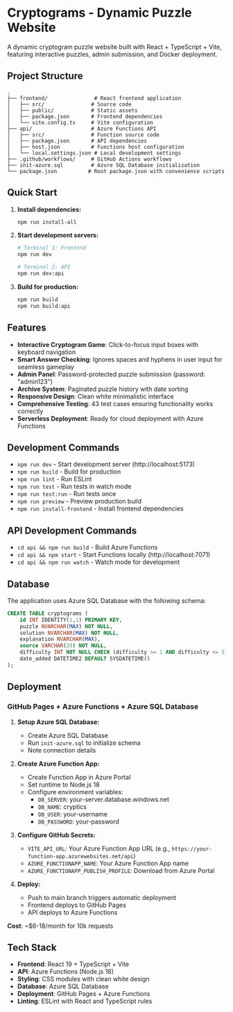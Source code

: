 # Cryptograms - Dynamic Puzzle Website

A dynamic cryptogram puzzle website built with React + TypeScript + Vite, featuring interactive puzzles, admin submission, and Docker deployment.

## Project Structure

```
.
├── frontend/               # React frontend application
│   ├── src/               # Source code
│   ├── public/            # Static assets
│   ├── package.json       # Frontend dependencies
│   └── vite.config.ts     # Vite configuration
├── api/                   # Azure Functions API
│   ├── src/               # Function source code
│   ├── package.json       # API dependencies
│   ├── host.json          # Functions host configuration
│   └── local.settings.json # Local development settings
├── .github/workflows/     # GitHub Actions workflows
├── init-azure.sql         # Azure SQL Database initialization
└── package.json          # Root package.json with convenience scripts
```

## Quick Start

1. **Install dependencies:**
   ```bash
   npm run install-all
   ```

2. **Start development servers:**
   ```bash
   # Terminal 1: Frontend
   npm run dev
   
   # Terminal 2: API
   npm run dev:api
   ```

3. **Build for production:**
   ```bash
   npm run build
   npm run build:api
   ```

## Features

- **Interactive Cryptogram Game**: Click-to-focus input boxes with keyboard navigation
- **Smart Answer Checking**: Ignores spaces and hyphens in user input for seamless gameplay
- **Admin Panel**: Password-protected puzzle submission (password: "admin123")
- **Archive System**: Paginated puzzle history with date sorting
- **Responsive Design**: Clean white minimalistic interface
- **Comprehensive Testing**: 43 test cases ensuring functionality works correctly
- **Serverless Deployment**: Ready for cloud deployment with Azure Functions

## Development Commands

- `npm run dev` - Start development server (http://localhost:5173)
- `npm run build` - Build for production
- `npm run lint` - Run ESLint
- `npm run test` - Run tests in watch mode
- `npm run test:run` - Run tests once
- `npm run preview` - Preview production build
- `npm run install-frontend` - Install frontend dependencies

## API Development Commands

- `cd api && npm run build` - Build Azure Functions
- `cd api && npm start` - Start Functions locally (http://localhost:7071)
- `cd api && npm run watch` - Watch mode for development

## Database

The application uses Azure SQL Database with the following schema:

```sql
CREATE TABLE cryptograms (
    id INT IDENTITY(1,1) PRIMARY KEY,
    puzzle NVARCHAR(MAX) NOT NULL,
    solution NVARCHAR(MAX) NOT NULL,
    explanation NVARCHAR(MAX),
    source VARCHAR(20) NOT NULL,
    difficulty INT NOT NULL CHECK (difficulty >= 1 AND difficulty <= 5),
    date_added DATETIME2 DEFAULT SYSDATETIME()
);
```

## Deployment

### GitHub Pages + Azure Functions + Azure SQL Database

1. **Setup Azure SQL Database:**
   - Create Azure SQL Database
   - Run `init-azure.sql` to initialize schema
   - Note connection details

2. **Create Azure Function App:**
   - Create Function App in Azure Portal
   - Set runtime to Node.js 18
   - Configure environment variables:
     - `DB_SERVER`: your-server.database.windows.net
     - `DB_NAME`: cryptics
     - `DB_USER`: your-username
     - `DB_PASSWORD`: your-password

3. **Configure GitHub Secrets:**
   - `VITE_API_URL`: Your Azure Function App URL (e.g., `https://your-function-app.azurewebsites.net/api`)
   - `AZURE_FUNCTIONAPP_NAME`: Your Azure Function App name
   - `AZURE_FUNCTIONAPP_PUBLISH_PROFILE`: Download from Azure Portal

4. **Deploy:**
   - Push to main branch triggers automatic deployment
   - Frontend deploys to GitHub Pages
   - API deploys to Azure Functions

**Cost**: ~$6-18/month for 10k requests

## Tech Stack

- **Frontend**: React 19 + TypeScript + Vite
- **API**: Azure Functions (Node.js 18)
- **Styling**: CSS modules with clean white design
- **Database**: Azure SQL Database
- **Deployment**: GitHub Pages + Azure Functions
- **Linting**: ESLint with React and TypeScript rules
